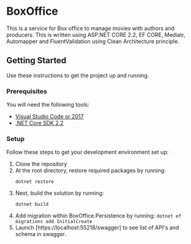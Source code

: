 # BoxOffice
This is a service for Box office to manage movies with authors and producers. This is written using ASP.NET CORE 2.2, EF CORE, Mediatr, Automapper and FluentValidation using Clean Architecture principle. 

## Getting Started
Use these instructions to get the project up and running.

### Prerequisites
You will need the following tools:

* [Visual Studio Code or 2017](https://www.visualstudio.com/downloads/)
* [.NET Core SDK 2.2](https://www.microsoft.com/net/download/dotnet-core/2.2)

### Setup
Follow these steps to get your development environment set up:

  1. Clone the repository
  2. At the root directory, restore required packages by running:
     ```
     dotnet restore
     ```
  3. Next, build the solution by running:
     ```
     dotnet build
     ```
  4. Add migration within BoxOffice.Persistence by running:
    ```
    dotnet ef migrations add InitialCreate
    ```
  5. Launch [https://localhost:55218/swagger] to see list of API's and schema in swagger.
    
